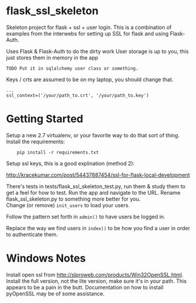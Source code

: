 flask_ssl_skeleton
==================

Skeleton project for flask + ssl + user login. This is a combination of examples from the interwebs for setting up SSL for flask and using Flask-Auth. 

Uses Flask & Flask-Auth to do the dirty work
User storage is up to you, this just stores them in memory in the app

	TODO Put it in sqlalchemy user class or something. 

Keys / crts are assumed to be on my laptop, you should change that.
   
    ...
    ssl_context=('/your/path_to.crt', '/your/path_to.key')
   
Getting Started
===================
Setup a new 2.7 virtualenv, or your favorite way to do that sort of thing.
Install the requirements:
    
		pip install -r requirements.txt

Setup ssl keys, this is a good explination (method 2):

http://kracekumar.com/post/54437887454/ssl-for-flask-local-development

There's tests in tests/flask_ssl_skeleton_test.py, run them & study them to get a feel for how to test. 
Run the app and navigate to the URL.
Rename flask_ssl_skeleton.py to something more better for you.  
Change (or remove) <code>init_users</code> to load your users.

Follow the pattern set forth in <code>admin()</code> to have users be logged in.

Replace the way we find users in <code>index()</code> to be how you find a user in order to authenticate them.

Windows Notes
===================
Install open ssl from http://slproweb.com/products/Win32OpenSSL.html. Install the full version, not the lite version, make sure it's in your path. This appears to be a pain in the butt. Documentation on how to install pyOpenSSL may be of some assistance. 
